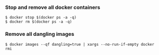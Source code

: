 ### Stop and remove all docker containers

```
$ docker stop $(docker ps -a -q)
$ docker rm $(docker ps -a -q)
```

### Remove all dangling images

```
$ docker images --qf dangling=true | xargs --no-run-if-empty docker rmi
```